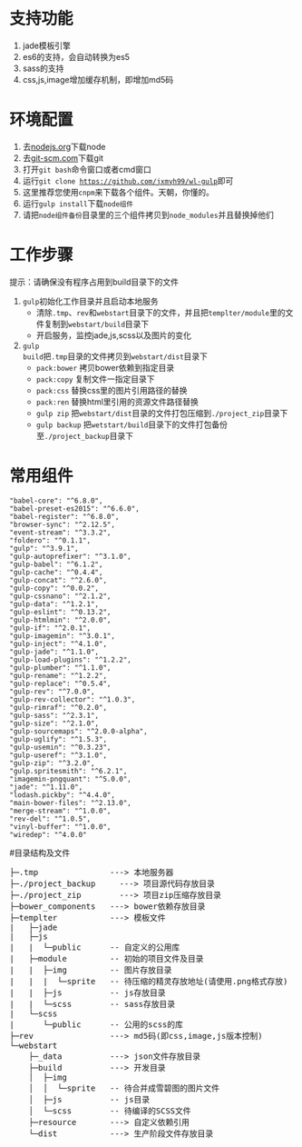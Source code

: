 # 支持功能
1. jade模板引擎
2. es6的支持，会自动转换为es5
3. sass的支持
4. css,js,image增加缓存机制，即增加md5码

# 环境配置
1. 去[nodejs.org](https://nodejs.org/en/)下载node
2. 去[git-scm.com](https://git-scm.com/download/)下载git
3. 打开<code>git bash</code>命令窗口或者cmd窗口
4. 运行<code>git clone https://github.com/jxmyh99/wl-gulp</code>即可
5. 这里推荐您使用<code>cnpm</code>来下载各个组件。天朝，你懂的。
6. 运行<code>gulp install</code>下载<code>node组件</code>
7. 请把<code>node组件备份</code>目录里的三个组件拷贝到<code>node_modules</code>并且替换掉他们

# 工作步骤
提示：请确保没有程序占用到build目录下的文件
1. <code>gulp</code>初始化工作目录并且启动本地服务
    - 清除<code>.tmp</code>、<code>rev</code>和<code>webstart</code>目录下的文件，并且把<code>templter/module</code>里的文件复制到<code>webstart/build</code>目录下
    - 开启服务，监控jade,js,scss以及图片的变化
2. <code>gulp build</code>把<code>.tmp</code>目录的文件拷贝到<code>webstart/dist</code>目录下
    - <code>pack:bower</code> 拷贝bower依赖到指定目录
    - <code>pack:copy</code> 复制文件一指定目录下
    - <code>pack:css</code> 替换css里的图片引用路径的替换
    - <code>pack:ren</code> 替换html里引用的资源文件路径替换
    - <code>gulp zip</code> 把<code>webstart/dist</code>目录的文件打包压缩到<code>./project_zip</code>目录下
    - <code>gulp backup</code> 把<code>wetstart/build</code>目录下的文件打包备份至<code>./project_backup</code>目录下

# 常用组件

    "babel-core": "^6.8.0",
    "babel-preset-es2015": "^6.6.0",
    "babel-register": "^6.8.0",
    "browser-sync": "^2.12.5",
    "event-stream": "^3.3.2",
    "foldero": "^0.1.1",
    "gulp": "^3.9.1",
    "gulp-autoprefixer": "^3.1.0",
    "gulp-babel": "^6.1.2",
    "gulp-cache": "^0.4.4",
    "gulp-concat": "^2.6.0",
    "gulp-copy": "^0.0.2",
    "gulp-cssnano": "^2.1.2",
    "gulp-data": "^1.2.1",
    "gulp-eslint": "^0.13.2",
    "gulp-htmlmin": "^2.0.0",
    "gulp-if": "^2.0.1",
    "gulp-imagemin": "^3.0.1",
    "gulp-inject": "^4.1.0",
    "gulp-jade": "^1.1.0",
    "gulp-load-plugins": "^1.2.2",
    "gulp-plumber": "^1.1.0",
    "gulp-rename": "^1.2.2",
    "gulp-replace": "^0.5.4",
    "gulp-rev": "^7.0.0",
    "gulp-rev-collector": "^1.0.3",
    "gulp-rimraf": "^0.2.0",
    "gulp-sass": "^2.3.1",
    "gulp-size": "^2.1.0",
    "gulp-sourcemaps": "^2.0.0-alpha",
    "gulp-uglify": "^1.5.3",
    "gulp-usemin": "^0.3.23",
    "gulp-useref": "^3.1.0",
    "gulp-zip": "^3.2.0",
    "gulp.spritesmith": "^6.2.1",
    "imagemin-pngquant": "^5.0.0",
    "jade": "^1.11.0",
    "lodash.pickby": "^4.4.0",
    "main-bower-files": "^2.13.0",
    "merge-stream": "^1.0.0",
    "rev-del": "^1.0.5",
    "vinyl-buffer": "^1.0.0",
    "wiredep": "^4.0.0"

#目录结构及文件
<pre>
├─.tmp               ---> 本地服务器
├─./project_backup     ---> 项目源代码存放目录
├─./project_zip        ---> 项目zip压缩存放目录
├─bower_components   ---> bower依赖存放目录
├─templter           ---> 模板文件
|   ├─jade
|   ├─js
|   |  └─public      -- 自定义的公用库
|   ├─module         -- 初始的项目文件及目录
|   |  ├─img         -- 图片存放目录
|   |  |  └─sprite   -- 待压缩的精灵存放地址(请使用.png格式存放)
|   |  ├─js          -- js存放目录
|   |  └─scss        -- sass存放目录
|   └─scss
|      └─public      -- 公用的scss的库
├─rev                ---> md5码(即css,image,js版本控制)
└─webstart
    ├─_data          ---> json文件存放目录
    ├─build          ---> 开发目录
    │  ├─img
    │  │  └─sprite   -- 待合并成雪碧图的图片文件
    │  ├─js          -- js目录
    │  └─scss        -- 待编译的SCSS文件
    ├─resource       ---> 自定义依赖引用
    └─dist           ---> 生产阶段文件存放目录

</pre>